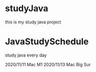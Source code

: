# studyJava
this is my study java project
# JavaStudySchedule
study java every day

2020/11/11 Mac M1
2020/11/13 Mac Big Sur
